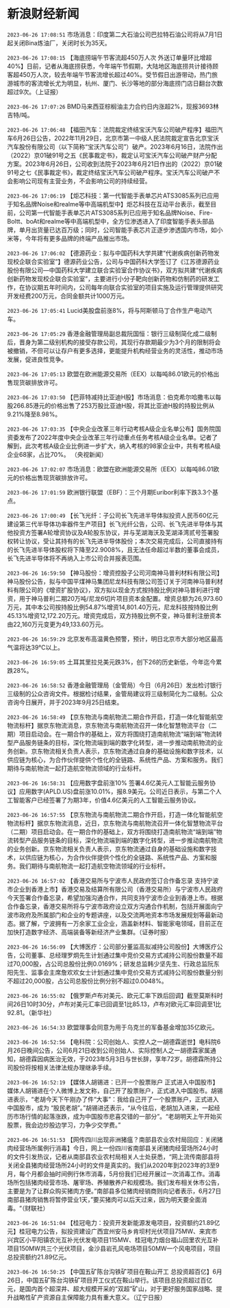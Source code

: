 # 新浪财经新闻
`2023-06-26 17:08:51` 市场消息：印度第二大石油公司巴拉特石油公司将从7月1日起关闭Bina炼油厂，关闭时长为35天。

`2023-06-26 17:08:15` 【海底捞端午节客流超450万人次 外送订单量环比增超40%】日前，记者从海底捞获悉，今年端午节假期，大陆地区海底捞共计接待顾客超450万人次，较去年端午节客流增长超过40%。受节假日出游带动，热门旅游城市的客流增长尤为明显，杭州、厦门、长沙等地的部分海底捞门店日翻台次数超过9次。（上证报）

`2023-06-26 17:07:26` BMD马来西亚棕榈油主力合约日内涨超2%，现报3693林吉特/吨。

`2023-06-26 17:06:48`  【福田汽车：法院裁定终结宝沃汽车公司破产程序】福田汽车6月26日公告，2022年11月29日，北京市第一中级人民法院裁定宣告北京宝沃汽车股份有限公司（以下简称“宝沃汽车公司”）破产。2023年6月16日，法院作出（2022）京01破91号之五《民事裁定书》，裁定认可宝沃汽车公司破产财产分配方案。2023年6月26日，公司收到法院于2023年6月21日作出的（2022）京01破91号之七《民事裁定书》，裁定终结宝沃汽车公司破产程序。宝沃汽车公司破产不会影响公司现有主营业务，不会影响公司的持续经营。

`2023-06-26 17:06:19` 【炬芯科技：第一代智能手表单芯片ATS3085系列已应用于知名品牌Noise和realme等中高端机型中】炬芯科技在互动平台表示，截至目前，公司第一代智能手表单芯片ATS3085系列已应用于知名品牌Noise、Fire-Boltt、boAt和realme等中高端机型中，全方位渗透进入了印度智能手表头部品牌，单月出货量已达百万级；同时，公司智能手表芯片正逐步渗透国内市场，如小米等，今年将有更多品牌的终端产品推出市场。

`2023-06-26 17:06:02` 【德源药业：拟与中国药科大学共建“代谢疾病创新药物发现校企联合实验室”】德源药业公告，公司与中国药科大学签订了《江苏德源药业股份有限公司—中国药科大学建立联合实验室合作协议书》，双方拟共建“代谢疾病创新药物发现校企联合实验室”，主要进行小分子靶向创新药物和仿制药的研发工作，在协议期五年时间内，公司每年向联合实验室的项目实施及运行管理提供研究开发经费200万元，合同金额共计1000万元。

`2023-06-26 17:05:41` Lucid美股盘前涨8%，将与阿斯顿马丁合作生产电动汽车。

`2023-06-26 17:05:29` 香港金融管理局副总裁阮国恒：银行三级制简化成二级制后，晋身为第二级别机构的接受存款公司，其现行存款期最少为3个月的限制将会被撤销，不但可以让存户有更多选择，更能提升机构经营业务的灵活性，推动市场发展，促进良性竞争。

`2023-06-26 17:05:13` 欧盟在欧洲能源交易所（EEX）以每吨86.01欧元的价格出售现货碳排放许可。

`2023-06-26 17:03:50` 【巴菲特减持比亚迪H股】市场消息：伯克希尔哈撒韦以每股266.85港元的价格出售了253万股比亚迪H股，将其比亚迪H股的持股比例从9.21%降至8.98%。

`2023-06-26 17:03:35` 【中央企业改革三年行动考核A级企业名单公布】国务院国资委发布了2022年度中央企业改革三年行动重点任务考核A级企业名单。记者了解到，此次考核A级企业比例进一步扩大，纳入考核的98家企业中，共有考核A级企业68家，占比70%。 （央视新闻）

`2023-06-26 17:02:07` 市场消息：欧盟在欧洲能源交易所（EEX）以每吨86.01欧元的价格出售现货碳排放许可。

`2023-06-26 17:01:59` 欧洲银行联盟（EBF）：三个月期Euribor利率下跌3.3个基点。

`2023-06-26 17:00:49` 【长飞光纤：子公司长飞先进半导体拟投资人民币60亿元建设第三代半导体功率器件生产项目】长飞光纤公告，公司、长飞先进半导体与其他投资方签署A轮增资协议及A轮股东协议，并与芜湖海沃及芜湖泽湾贰号签署股权转让协议，受让其持有的长飞先进半导体股份；本次交易完成后，公司直接持有的长飞先进半导体股权将下降至22.9008%，且无法任命超过半数的董事会成员，长飞先进半导体将不再纳入上市公司合并报表范围。

`2023-06-26 16:59:50` 【神马股份：增资控股子公司河南神马普利材料有限公司】神马股份公告，拟与中国平煤神马集团尼龙科技有限公司签订关于河南神马普利材料有限公司的《增资扩股协议》，双方拟以现金方式按持股比例对神马普利进行增资，用于神马普利二期20万吨/尼龙6切片项目资本金配置。增资总额为26,973.60万元，其中本公司按持股比例54.87%增资14,801.40万元，尼龙科技按持股比例45.13%增资12,172.20万元。增资完成后，双方持股比例不变，神马普利注册资本由22,160万元变更为49,133.60万元。

`2023-06-26 16:59:29` 北京发布高温黄色预警，预计，明日北京市大部分地区最高气温将达39℃以上。

`2023-06-26 16:59:05` 土耳其里拉兑美元跌3%，创下26的历史新低，今年迄今累跌28%。

`2023-06-26 16:58:52` 香港金融管理局（金管局）今日（6月26日）发出检讨银行三级制的公众咨询文件。根据检讨结果，金管局建议将三级制简化为二级制。公众咨询今日展开，并于2023年9月25日结束。

`2023-06-26 16:58:49` 【京东物流与南航物流二期合作开启，打造一体化智能航空物流标杆】据京东物流消息，京东物流与南航物流召开一体化智慧物流平台（二期）项目启动会。在一期合作的基础上，双方将围绕打造南航物流“端到端”物流转型产品服务链条的目标，深化物流端到端的数字化转型，进一步推动南航物流的业务创新。京东物流相关负责人表示，京东物流通过自身的基础设施和数字技术，以供应链为核心，为合作伙伴提供个性化的全链路、系统性产品、方案和服务。我们期待与南航物流一起打造航空物流领域的行业标杆。

`2023-06-26 16:58:31` 【应用数字盘前涨10% 签署4.6亿美元人工智能云服务协议】应用数字(APLD.US)盘前涨10.01%，报8.9美元。公司近日表示，与第二个人工智能客户已经签署了为期3年，价值4.6亿美元的人工智能云服务协议。

`2023-06-26 16:57:55` 【京东物流与南航物流二期合作开启，打造一体化智能航空物流标杆】据京东物流消息，近日，京东物流与南航物流召开一体化智慧物流平台（二期）项目启动会。在一期合作的基础上，双方将围绕打造南航物流“端到端”物流转型产品服务链条的目标，深化物流端到端的数字化转型，进一步推动南航物流的业务创新。京东物流相关负责人表示，京东物流通过自身的基础设施和数字技术，以供应链为核心，为合作伙伴提供个性化的全链路、系统性产品、方案和服务。我们期待与南航物流一起打造航空物流领域的行业标杆。

`2023-06-26 16:57:02` 【香港交易所与宁波市人民政府签订合作备忘录 支持宁波市企业到香港上市】香港交易及结算所有限公司（香港交易所）与宁波市人民政府今天签署合作备忘录，希望加强沟通合作，共同支持宁波市企业到香港上市。根据合作备忘录，香港交易所将与宁波市政府设立双方沟通合作机制，包括开展面向宁波市政府及所属部门和企业的专题讲座，以及交流两地资本市场发展规划等最新动态。据了解，宁波拥有一万余家工业企业，涵盖新材料、智能家电领域，目前正在加快打造数字经济、高端装备等新经济产业集群。（证券时报）

`2023-06-26 16:56:09` 【大博医疗：公司部分董监高拟减持公司股份】大博医疗公告，公司董事、总经理罗炯先生计划通过集中竞价交易方式减持公司股份数量不超过70,000股，占公司总股份比例0.0169%；研发总监韩少坚先生、行政总监阮东阳先生、监事会主席詹欢欢女士计划通过集中竞价交易方式减持公司股份数量分别不超过20,000股，占公司总股份比例分别不超过0.0048%。

`2023-06-26 16:55:02` 【俄罗斯卢布对美元、欧元汇率下跌后回调】截至莫斯科时间26日10时30分，卢布对美元汇率已回调至1比85.13，卢布对欧元汇率回调至1比92.81。（新华社）

`2023-06-26 16:54:33` 欧盟理事会同意为用于乌克兰的军备基金增加35亿欧元。

`2023-06-26 16:52:56` 【电科院：公司创始人、实控人之一胡德霖逝世】电科院6月26日晚间公告，公司6月21日收到公司创始人、实际控制人之一胡德霖家属通知，胡德霖因病医治无效，于2023年5月3日与世长辞，享年72岁。胡德霖所持公司股份将按相关法律法规办理继承手续。

`2023-06-26 16:52:19` 【媒体人胡锡进：已开一个股票账户 正式进入中国股市】媒体人胡锡进在个人微博上发文称，自己开了股票账户，正式进入中国股市。胡锡进表示，“老胡今天下午刚办了件“大事”：我给自己开了一个股票账户，正式进入中国股市，成为 “股民老胡”。”胡锡进还表示，“从今往后，老胡加入进来，一起经历市场行情的起落涨跌，成为中国股市悲喜交错的一部分”。“老胡明天上午开始买股票，我会边炒股边学习，力争少交学费。”

`2023-06-26 16:51:53` 【网传四川出现非洲猪瘟？南部县农业农村局回应：关闭猪肉经营场所属例行消毒】今日，网上一份四川省南部县关闭猪肉经营场所24小时的文件引发热议，记者从南部县农业农村局相关人士处获悉，“网上流传南部县将关闭全县猪肉经营场所24小时的文件是真实的。我们从2020年到2023年的3至9月，每个月都会抽时间例行休市消毒，5月份我们已经开展过一次消毒工作。消毒场所包括猪肉经营市场、屠宰场、养殖散养户和规模场。我们发布相关休市公告，主要是为了让群众购买猪肉方便。”南部县多位猪肉经销商则向记者表示，6月27日南部县猪肉销售将暂停营业1天，”要买猪肉可以后天过来，因为明天要全面消毒。“（财联社）

`2023-06-26 16:51:04` 【桂冠电力：投资开发新能源发电项目，投资额约21.89亿元】桂冠电力公告，拟投资建设广西宜州安马乡肯坝村光伏项目75MW、来宾市兴宾区小平阳镇农光互补光伏发电项目115MW、桂冠电力烟台福山回里农光互补项目150MW共三个光伏项目，金沙县岩孔风电场项目50MW一个风电项目，项目总投资额约21.89亿元。

`2023-06-26 16:50:25` 【中国五矿陈台沟铁矿项目在鞍山开工 总投资超百亿】6月26日，中国五矿陈台沟铁矿项目开工仪式在鞍山举行。该项目总投资超过百亿元，是国内首个超深井、超大规模开采的“双超”矿山，对于更好服务国家战略、提升战略性矿产资源自主保障能力具有重大意义。（辽宁日报）


